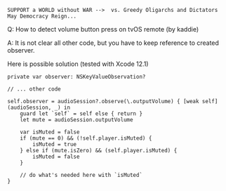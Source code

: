 ```
SUPPORT a WORLD without WAR -->  vs. Greedy Oligarchs and Dictators
May Democracy Reign... 
```

Q: How to detect volume button press on tvOS remote (by kaddie)

A: It is not clear all other code, but you have to keep reference to created observer.

Here is possible solution (tested with Xcode 12.1)

	private var observer: NSKeyValueObservation?

    // ... other code
	
	self.observer = audioSession?.observe(\.outputVolume) { [weak self] (audioSession, _) in
		guard let `self` = self else { return }
		let mute = audioSession.outputVolume
		
		var isMuted = false
		if (mute == 0) && (!self.player.isMuted) {
			isMuted = true
		} else if (mute.isZero) && (self.player.isMuted) {
			isMuted = false
		}
		
		// do what's needed here with `isMuted`
	}




